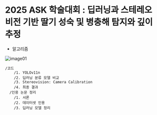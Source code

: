 # 2025 ASK 학술대회 : 딥러닝과 스테레오 비전 기반 딸기 성숙 및 병충해 탐지와 깊이 추정

- 알고리즘

![image01](https://github.com/user-attachments/assets/64b2fb84-58fa-4754-8977-e38ba93ed412)
<br>
<pre><code>/코드
    /1. YOLOv11n
    /2. 딥러닝 분류 모델 비교
    /3. Stereovision: Camera Calibration 
    /4. 최종 결과
  /인용 논문 정리
    /1. 서론
    /2. 데이터셋 인용
    /3. 딥러닝 모델 정리
</code></pre>
